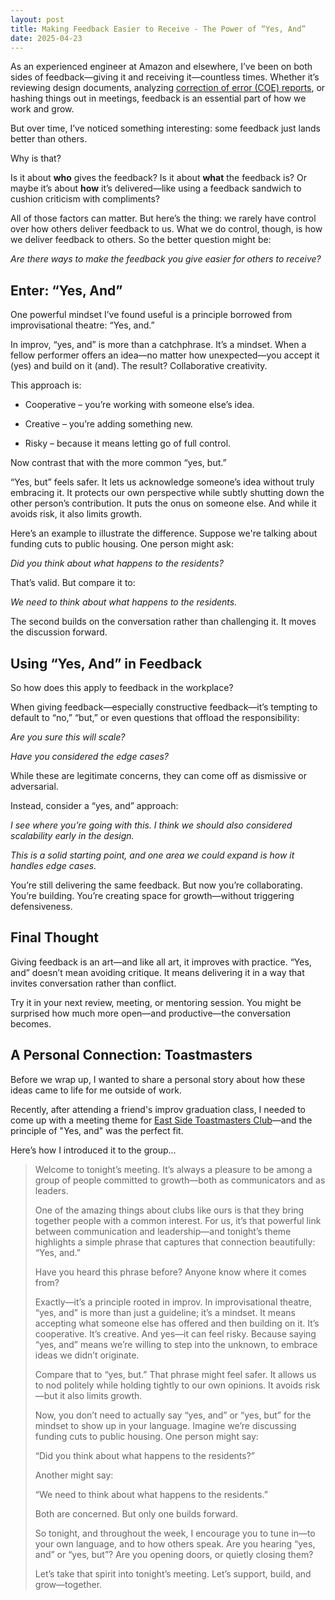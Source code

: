```yaml
---
layout: post
title: Making Feedback Easier to Receive - The Power of “Yes, And”
date: 2025-04-23
---
```


As an experienced engineer at Amazon and elsewhere, I’ve been on both sides of feedback—giving it and receiving it—countless times. Whether it’s reviewing design documents, analyzing
[correction of error (COE) reports](https://aws.amazon.com/blogs/mt/why-you-should-develop-a-correction-of-error-coe/),
or hashing things out in meetings, feedback is an essential part of how we work and grow.

But over time, I’ve noticed something interesting: some feedback just lands better than others.

Why is that?

Is it about **who** gives the feedback?
Is it about **what** the feedback is?
Or maybe it’s about **how** it’s delivered—like using a feedback sandwich to cushion criticism with compliments?

All of those factors can matter. But here’s the thing: we rarely have control over how others deliver feedback to us. What we do control, though, is how we deliver feedback to others. So the better question might be:

*Are there ways to make the feedback you give easier for others to receive?*

## Enter: “Yes, And”

One powerful mindset I’ve found useful is a principle borrowed from improvisational theatre: “Yes, and.”

In improv, “yes, and” is more than a catchphrase. It’s a mindset. When a fellow performer offers an idea—no matter how unexpected—you accept it (yes) and build on it (and). The result? Collaborative creativity.

This approach is:

* Cooperative – you’re working with someone else’s idea.

* Creative – you’re adding something new.

* Risky – because it means letting go of full control.

Now contrast that with the more common “yes, but.”

“Yes, but” feels safer. It lets us acknowledge someone’s idea without truly embracing it. It protects our own perspective while subtly shutting down the other person’s contribution. It puts the onus on someone else. And while it avoids risk, it also limits growth.

Here’s an example to illustrate the difference. Suppose we're talking about funding cuts to public housing. One person might ask:

*Did you think about what happens to the residents?*

That’s valid. But compare it to:

*We need to think about what happens to the residents.*

The second builds on the conversation rather than challenging it. It moves the discussion forward.

## Using “Yes, And” in Feedback

So how does this apply to feedback in the workplace?

When giving feedback—especially constructive feedback—it’s tempting to default to “no,” “but,” or even questions that offload the responsibility:

*Are you sure this will scale?*

*Have you considered the edge cases?*

While these are legitimate concerns, they can come off as dismissive or adversarial.

Instead, consider a “yes, and” approach:

*I see where you’re going with this. I think we should also considered scalability early in the design.*

*This is a solid starting point, and one area we could expand is how it handles edge cases.*

You’re still delivering the same feedback. But now you’re collaborating. You’re building. You’re creating space for growth—without triggering defensiveness.

## Final Thought

Giving feedback is an art—and like all art, it improves with practice. “Yes, and” doesn’t mean avoiding critique. It means delivering it in a way that invites conversation rather than conflict.

Try it in your next review, meeting, or mentoring session. You might be surprised how much more open—and productive—the conversation becomes.

## A Personal Connection: Toastmasters

Before we wrap up, I wanted to share a personal story about how these ideas came to life for me outside of work.

Recently, after attending a friend's improv graduation class, I needed to come up with a meeting theme for [East Side Toastmasters Club](https://www.toastmasters.org/Find-a-Club/6138-6138)—and the principle of "Yes, and" was the perfect fit.

Here’s how I introduced it to the group...

> Welcome to tonight’s meeting. It’s always a pleasure to be among a group of people committed to growth—both as communicators and as leaders.
>
> One of the amazing things about clubs like ours is that they bring together people with a common interest. For us, it’s that powerful link between communication and leadership—and tonight’s theme highlights a simple phrase that captures that connection beautifully: “Yes, and.”
>
>Have you heard this phrase before? Anyone know where it comes from?
>
>Exactly—it’s a principle rooted in improv. In improvisational theatre, “yes, and” is more than just a guideline; it’s a mindset. It means accepting what someone else has offered and then building on it. It’s cooperative. It’s creative. And yes—it can feel risky. Because saying “yes, and” means we’re willing to step into the unknown, to embrace ideas we didn’t originate.
>
>Compare that to “yes, but.” That phrase might feel safer. It allows us to nod politely while holding tightly to our own opinions. It avoids risk—but it also limits growth.
>
>Now, you don’t need to actually say “yes, and” or “yes, but” for the mindset to show up in your language. Imagine we’re discussing funding cuts to public housing. One person might say:
>
>“Did you think about what happens to the residents?”
>
>Another might say:
>
>“We need to think about what happens to the residents.”
>
>Both are concerned. But only one builds forward.
>
>So tonight, and throughout the week, I encourage you to tune in—to your own language, and to how others speak. Are you hearing “yes, and” or “yes, but”? Are you opening doors, or quietly closing them?
>
>Let’s take that spirit into tonight’s meeting. Let’s support, build, and grow—together.
